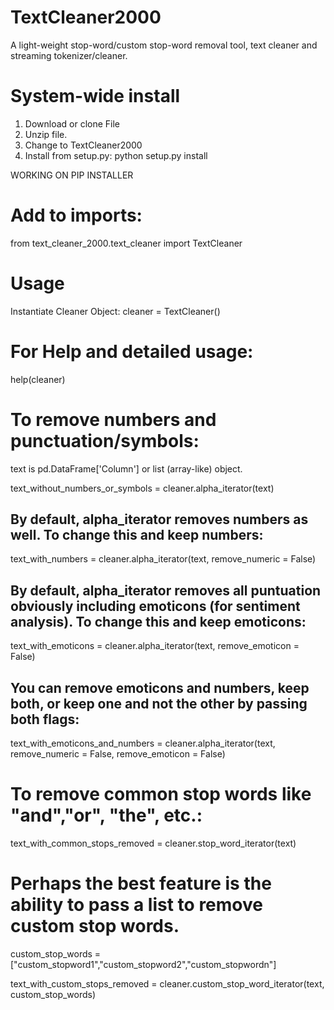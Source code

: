# TextCleaner2000
A light-weight stop-word/custom stop-word removal tool, text cleaner and streaming tokenizer/cleaner.

# System-wide install
1) Download or clone File
2) Unzip file.
3) Change to TextCleaner2000
4) Install from setup.py:
python setup.py install

WORKING ON PIP INSTALLER
  
# Add to imports:

from  text_cleaner_2000.text_cleaner import TextCleaner

# Usage
Instantiate Cleaner Object:
cleaner = TextCleaner()

# For Help and detailed usage:
help(cleaner)

# To remove numbers and punctuation/symbols:
text is pd.DataFrame['Column'] or list (array-like) object.

text_without_numbers_or_symbols = cleaner.alpha_iterator(text)

## By default, alpha_iterator removes numbers as well. To change this and keep numbers:
text_with_numbers = cleaner.alpha_iterator(text, remove_numeric = False)

## By default, alpha_iterator removes all puntuation obviously including emoticons (for sentiment analysis). To change this and keep emoticons:
text_with_emoticons = cleaner.alpha_iterator(text, remove_emoticon = False)

## You can remove emoticons and numbers, keep both, or keep one and not the other by passing both flags:
text_with_emoticons_and_numbers = cleaner.alpha_iterator(text, remove_numeric = False, remove_emoticon = False)

# To remove common stop words like "and","or", "the", etc.:
text_with_common_stops_removed = cleaner.stop_word_iterator(text)

# Perhaps the best feature is the ability to pass a list to remove custom stop words.

custom_stop_words =["custom_stopword1","custom_stopword2","custom_stopwordn"]

text_with_custom_stops_removed  = cleaner.custom_stop_word_iterator(text, custom_stop_words)
